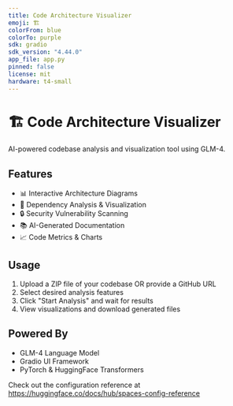 ```yaml
---
title: Code Architecture Visualizer
emoji: 🏗️
colorFrom: blue
colorTo: purple
sdk: gradio
sdk_version: "4.44.0"
app_file: app.py
pinned: false
license: mit
hardware: t4-small
---
```


# 🏗️ Code Architecture Visualizer

AI-powered codebase analysis and visualization tool using GLM-4.

## Features
- 📊 Interactive Architecture Diagrams
- 🔗 Dependency Analysis & Visualization  
- 🔒 Security Vulnerability Scanning
- 📚 AI-Generated Documentation
- 📈 Code Metrics & Charts

## Usage
1. Upload a ZIP file of your codebase OR provide a GitHub URL
2. Select desired analysis features
3. Click "Start Analysis" and wait for results
4. View visualizations and download generated files

## Powered By
- GLM-4 Language Model
- Gradio UI Framework
- PyTorch & HuggingFace Transformers

Check out the configuration reference at https://huggingface.co/docs/hub/spaces-config-reference